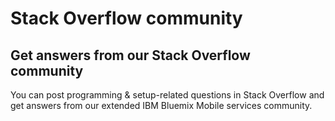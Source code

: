 # Stack Overflow community
## Get answers from our Stack Overflow community

You can post programming & setup-related questions in Stack Overflow and get answers from our extended IBM Bluemix Mobile services community.
